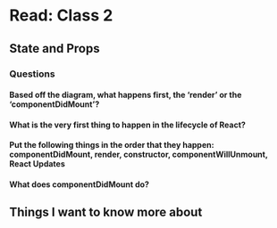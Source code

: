 # Read: Class 2

## State and Props

### Questions
#### Based off the diagram, what happens first, the ‘render’ or the ‘componentDidMount’?
#### What is the very first thing to happen in the lifecycle of React?
#### Put the following things in the order that they happen: **componentDidMount**, **render**, **constructor**, **componentWillUnmount**, **React Updates**
#### What does **componentDidMount** do?
## Things I want to know more about
